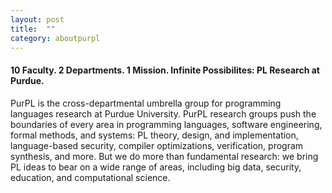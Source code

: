 ```yaml
---
layout: post
title:  ""
category: aboutpurpl
---
```


#### 10 Faculty. 2 Departments. 1 Mission. Infinite Possibilites: PL Research at Purdue. #####

PurPL is the cross-departmental umbrella group for programming languages research at Purdue University. PurPL research groups push the boundaries of every area in programming languages, software engineering, formal methods, and systems: PL theory, design, and implementation, language-based security, compiler optimizations, verification, program synthesis, and more. But we do more than fundamental research: we bring PL ideas to bear on a wide range of areas, including big data, security, education, and computational science. 
